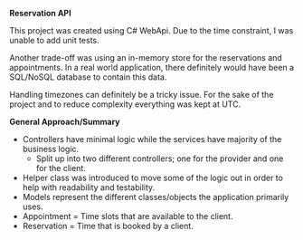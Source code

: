 **Reservation API**

This project was created using C# WebApi. Due to the time constraint, I was unable to add unit tests.

Another trade-off was using an in-memory store for the reservations and appointments.
 In a real world application, there definitely would have been a SQL/NoSQL database to contain this data.

Handling timezones can definitely be a tricky issue. For the sake of the project and to reduce complexity everything was kept at UTC.

**General Approach/Summary**

+ Controllers have minimal logic while the services have majority of the business logic.
  + Split up into two different controllers; one for the provider and one for the client.
+ Helper class was introduced to move some of the logic out in order to help with readability and testability.
+ Models represent the different classes/objects the application primarily uses.
+ Appointment = Time slots that are available to the client.
+ Reservation = Time that is booked by a client.



